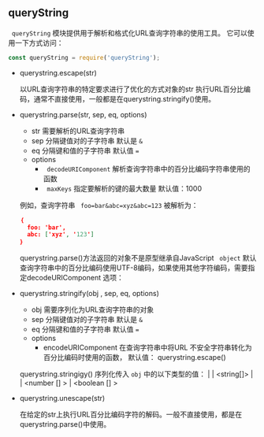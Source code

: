 ## queryString

` queryString` 模块提供用于解析和格式化URL查询字符串的使用工具。 它可以使用一下方式访问： 

~~~~~js
const queryString = require('queryString');
~~~~~

- querystring.escape(str)

  以URL查询字符串的特定要求进行了优化的方式对象的str 执行URL百分比编码，通常不直接使用，一般都是在querystring.stringify()使用。

- querystring.parse(str, sep, eq, options)

  - str  需要解析的URL查询字符串
  - sep 分隔键值对的子字符串 默认是 `&`
  - eq  分隔键和值的子字符串 默认值 `=`
  - options 
    - ` decodeURIComponent` <Function> 解析查询字符串中的百分比编码字符串使用的函数
    - ` maxKeys` 指定要解析的键的最大数量 默认值：1000

  例如，查询字符串 ` foo=bar&abc=xyz&abc=123` 被解析为： 

  ~~~~json
  ｛
  	foo: 'bar',
  	abc: ['xyz', '123']
  ｝
  ~~~~

  querystring.parse()方法返回的对象不是原型继承自JavaScript  ` object`  默认查询字符串中的百分比编码使用UTF-8编码，如果使用其他字符编码，需要指定decodeURIComponent 选项：

  

- querystring.stringify(obj , sep, eq, options) 

  - obj 需要序列化为URL查询字符串的对象
  - sep 分隔键值对的子字符串 默认是 `&`
  - eq 分隔键和值的子字符串 默认值 `=`
  - options
    - encodeURIComponent 在查询字符串中将URL 不安全字符串转化为百分比编码时使用的函数， 默认值： querystring.escape()

  querystring.stringigy() 序列化传入 ` obj ` 中的以下类型的值： <string> | <number> | <string[]> | <boolean> | <number [] > | <boolean [] >

- querystring.unescape(str)

  在给定的str上执行URL百分比编码字符的解码。一般不直接使用，都是在querystring.parse()中使用。

